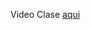 Video Clase [aqui](https://drive.google.com/file/d/169Z3LxUdnEItTLtb8UO0ORYqm_a3KvCU/view?usp=sharing)
